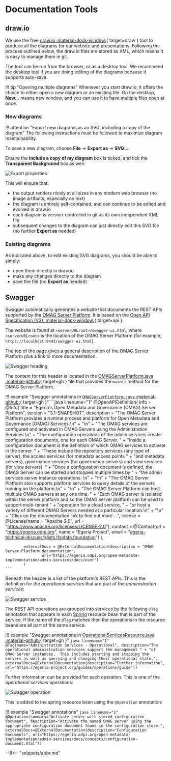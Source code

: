 <!-- SPDX-License-Identifier: CC-BY-4.0 -->
<!-- Copyright Contributors to the Egeria project 2020. -->

# Documentation Tools

## draw.io

We use the free [draw.io :material-dock-window:](https://app.diagrams.net){ target=draw } tool to produce all the diagrams for our website and presentations. Following the process outlined below, the draw.io files are stored as XML, which means it is easy to manage them in git.

The tool can be run from the browser, or as a desktop tool. We recommend the desktop tool if you are doing editing of the diagrams because it supports auto-save.

!!! tip "Opening multiple diagrams"
    Whenever you start draw.io, it offers the choice to either open a new diagram or an existing file. On the desktop, **New...** means new window, and you can use it to have multiple files open at once.

### New diagrams

!!! attention "Export new diagrams as an SVG, including a copy of the diagram"
    The following instructions must be followed to maximize diagram maintainability.

To save a new diagram, choose **File** -> **Export as** -> **SVG...**

Ensure the **Include a copy of my diagram** box is ticked, and tick the **Transparent Background** box as well:

![Export properties](draw.io-export-properties.png)

This will ensure that:

- the output renders nicely at all sizes in any modern web browser (no image artifacts, especially on text)
- the diagram is entirely self-contained, and can continue to be edited and evolved in draw.io
- each diagram is version-controlled in git as its own independent XML file
- subsequent changes to the diagram can just directly edit this SVG file (no further **Export as** needed)

### Existing diagrams

As indicated above, to edit existing SVG diagrams, you should be able to simply:

- open them directly in draw.io
- make any changes directly to the diagram
- save the file (no **Export as** needed)

## Swagger

Swagger automatically generates a website that documents the REST APIs supported by the [OMAG Server Platform](/concepts/omag-server-platform). It is based on the [Open API Specification (V3) :material-dock-window:](http://spec.openapis.org/oas/v3.0.3){ target=api }.

The website is found at `<serverURLroot>/swagger-ui.html`, where `<serverURLroot>` is the location of the OMAG Server Platform (for example, `https://localhost:9443/swagger-ui.html`).

The top of the page gives a general description of the OMAG Server Platform plus a link to more documentation.

![Swagger heading](../../education/tutorials/swagger-tutorial/swagger-ui-top.png)

The content for this header is located in the [OMAGServerPlatform.java :material-github:](https://github.com/odpi/egeria/blob/master/open-metadata-implementation/server-chassis/server-chassis-spring/src/main/java/org/odpi/openmetadata/serverchassis/springboot/OMAGServerPlatform.java){ target=gh } file that provides the `main()` method for the OMAG Server Platform.

!!! example "Swagger annotations in [`OMAGServerPlatform.java` :material-github:](https://github.com/odpi/egeria/blob/master/open-metadata-implementation/server-chassis/server-chassis-spring/src/main/java/org/odpi/openmetadata/serverchassis/springboot/OMAGServerPlatform.java){ target=gh }"
    ```java linenums="1"
    @OpenAPIDefinition(
            info = @Info(
                    title = "Egeria's Open Metadata and Governance (OMAG) Server Platform",
                    version = "3.1-SNAPSHOT",
                    description = "The OMAG Server Platform provides a runtime process and platform for Open Metadata and Governance (OMAG) Services.\n" +
                            "\n" +
                            "The OMAG services are configured and activated in OMAG Servers using the Administration Services.\n" +
                            "The configuration operations of the admin services create configuration documents, one for each OMAG Server.  " +
                            "Inside a configuration document is the definition of which OMAG services to activate in the server. " +
                            "These include the repository services (any type of server), the access services (for metadata access points " +
                            "and metadata servers), governance services (for governance servers) and view services (for view servers).  " +
                            "Once a configuration document is defined, the OMAG Server can be started and stopped multiple times by " +
                            "the admin services server instance operations.  \n" +
                            "\n" +
                            "The OMAG Server Platform also supports platform services to query details of the servers running on the platform.\n" +
                            "\n" +
                            "The OMAG Server Platform can host multiple OMAG servers at any one time. " +
                            "Each OMAG server is isolated within the server platform and so the OMAG server platform can be used to support multi-tenant " +
                            "operation for a cloud service, " +
                            "or host a variety of different OMAG Servers needed at a particular location.\n" +
                            "\n" +
                            "Click on the documentation link to find out more ...",
                    license = @License(name = "Apache 2.0", url = "https://www.apache.org/licenses/LICENSE-2.0"),
                    contact = @Contact(url = "https://egeria.odpi.org", name = "Egeria Project", email = "egeria-technical-discuss@lists.lfaidata.foundation")
            ),
    
            externalDocs = @ExternalDocumentation(description = "OMAG Server Platform documentation",
                    url="https://egeria.odpi.org/open-metadata-implementation/admin-services/docs/user")
            )    
    ```

Beneath the header is a list of the platform's REST APIs.  This is the definition for the
*operational services* that are part of the *administration services*:

![Swagger service](../../education/tutorials/swagger-tutorial/swagger-ui-service.png)

The REST API operations are grouped into services by the following `@Tag` annotation that appears in each [Spring](/guides/contributor/runtime/#spring) resource bean that is part of the service. If the name of the `@Tag` matches then the operations in the resource beans are all part of the same service.

!!! example "Swagger annotations in [OperationalServicesResource.java :material-github:](https://github.com/odpi/egeria/blob/master/open-metadata-implementation/admin-services/admin-services-spring/src/main/java/org/odpi/openmetadata/adminservices/spring/OperationalServicesResource.java){ target=gh }"
    ```java linenums="1"
    @Tag(name="Administration Services - Operational",
         description="The operational administration services support the management " +
                     "of OMAG Server instances.  This includes starting and stopping the servers as well as querying and changing their operational state.",
         externalDocs=@ExternalDocumentation(description="Further information",
                                             url="https://egeria-project.org/guides/operations/guide"))
    ```

Further information can be provided for each operation. This is one of the *operational services* operations:

![Swagger operation](../../education/tutorials/swagger-tutorial/swagger-ui-operation.png)

This is added to the spring resource bean using the `@Operation` annotation:

!!! example "Swagger annotations"
    ```java linenums="1"
    @Operation(summary="Activate server with stored configuration document",
               description="Activate the named OMAG server using the appropriate configuration document found in the configuration store.",
               externalDocs=@ExternalDocumentation(description="Configuration Documents",
               url="https://egeria.odpi.org/open-metadata-implementation/admin-services/docs/concepts/configuration-document.html"))
    ```

--8<-- "snippets/abbr.md"
